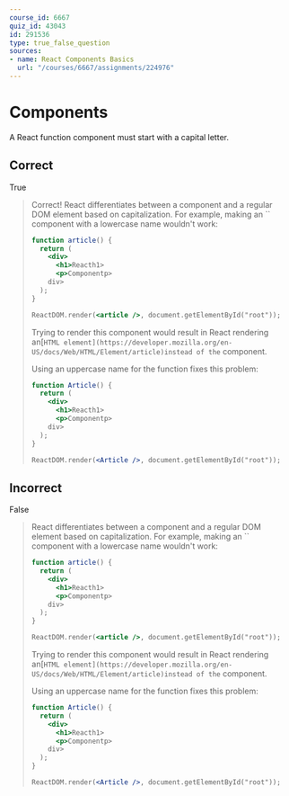 ```yaml
---
course_id: 6667
quiz_id: 43043
id: 291536
type: true_false_question
sources:
- name: React Components Basics
  url: "/courses/6667/assignments/224976"
---
```


# Components

A React function component must start with a capital letter.

## Correct

True

> Correct! React differentiates between a component and a regular DOM element
> based on capitalization. For example, making an `` component with a lowercase
> name wouldn't work:
> 
> ```jsx
> function article() {
>   return (
>     <div>
>       <h1>Reacth1>
>       <p>Componentp>
>     div>
>   );
> }
> 
> ReactDOM.render(<article />, document.getElementById("root"));
> ```
> 
> Trying to render this component would result in React rendering an[`` HTML
> element](https://developer.mozilla.org/en-US/docs/Web/HTML/Element/article)instead
> of the `` component.
> 
> Using an uppercase name for the function fixes this problem:
> 
> ```jsx
> function Article() {
>   return (
>     <div>
>       <h1>Reacth1>
>       <p>Componentp>
>     div>
>   );
> }
> 
> ReactDOM.render(<Article />, document.getElementById("root"));
> ```

## Incorrect

False

> React differentiates between a component and a regular DOM element based on
> capitalization. For example, making an `` component with a lowercase name
> wouldn't work:
> 
> ```jsx
> function article() {
>   return (
>     <div>
>       <h1>Reacth1>
>       <p>Componentp>
>     div>
>   );
> }
> 
> ReactDOM.render(<article />, document.getElementById("root"));
> ```
> 
> Trying to render this component would result in React rendering an[`` HTML
> element](https://developer.mozilla.org/en-US/docs/Web/HTML/Element/article)instead
> of the `` component.
> 
> Using an uppercase name for the function fixes this problem:
> 
> ```jsx
> function Article() {
>   return (
>     <div>
>       <h1>Reacth1>
>       <p>Componentp>
>     div>
>   );
> }
> 
> ReactDOM.render(<Article />, document.getElementById("root"));
> ```
